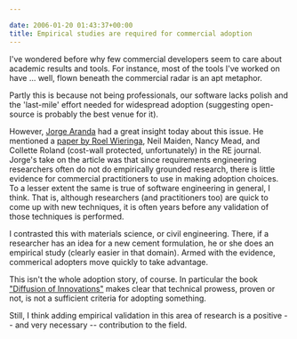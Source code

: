 ```yaml
---

date: 2006-01-20 01:43:37+00:00
title: Empirical studies are required for commercial adoption
---
```


I've wondered before why few commercial developers seem to care about academic results and tools.  For instance, most of the tools I've worked on have ... well, flown beneath the commercial radar is an apt metaphor.

Partly this is because not being professionals, our software lacks polish and the 'last-mile' effort needed for widespread adoption (suggesting open-source is probably the best venue for it).

However, [Jorge Aranda](http://www.cs.toronto.edu/~jaranda/) had a great insight today about this issue.  He mentioned a [paper by Roel Wieringa](http://www.springerlink.com/(velb5g2gt2d3mj55kvyoepqf)/app/home/journal.asp?referrer=parent&backto=linkingpublicationresults,1:102830,1), Neil Maiden, Nancy Mead, and Collette Roland (cost-wall protected, unfortunately) in the RE journal.  Jorge's take on the article was that since requirements engineering researchers often do not do empirically grounded research, there is little evidence for commercial practitioners to use in making adoption choices.  To a lesser extent the same is true of software engineering in general, I think.  That is, although researchers (and practitioners too) are quick to come up with new techniques, it is often years before any validation of those techniques is performed.

I contrasted this with materials science, or civil engineering.  There, if a researcher has an idea for a new cement formulation, he or she does an empirical study (clearly easier in that domain).  Armed with the evidence, commerical adopters move quickly to take advantage.

This isn't the whole adoption story, of course.   In particular the book ["Diffusion of Innovations"](http://www.citeulike.org/user/neilernst/article/121605) makes clear that technical prowess, proven or not, is not a sufficient criteria for adopting something.

Still, I think adding empirical validation in this area of research is a positive -- and very necessary -- contribution to the field.

